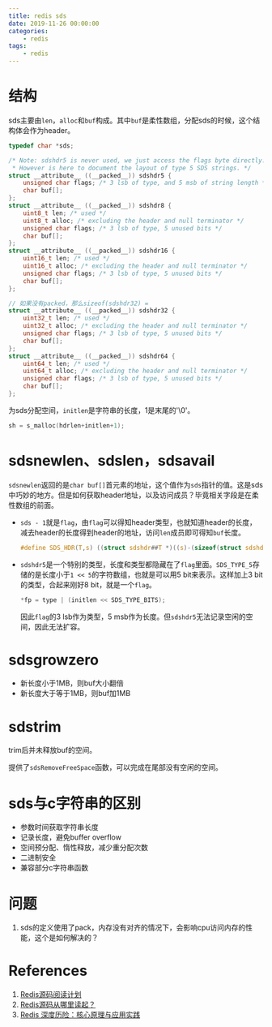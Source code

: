 ```yaml
---
title: redis sds
date: 2019-11-26 00:00:00
categories:
    - redis
tags:
    - redis
---
```


# 结构
sds主要由`len`，`alloc`和`buf`构成。其中`buf`是柔性数组，分配sds的时候，这个结构体会作为header。

```c
typedef char *sds;

/* Note: sdshdr5 is never used, we just access the flags byte directly.
 * However is here to document the layout of type 5 SDS strings. */
struct __attribute__ ((__packed__)) sdshdr5 {
    unsigned char flags; /* 3 lsb of type, and 5 msb of string length */
    char buf[];
};
struct __attribute__ ((__packed__)) sdshdr8 {
    uint8_t len; /* used */
    uint8_t alloc; /* excluding the header and null terminator */
    unsigned char flags; /* 3 lsb of type, 5 unused bits */
    char buf[];
};
struct __attribute__ ((__packed__)) sdshdr16 {
    uint16_t len; /* used */
    uint16_t alloc; /* excluding the header and null terminator */
    unsigned char flags; /* 3 lsb of type, 5 unused bits */
    char buf[];
};

// 如果没有packed，那么sizeof(sdshdr32) =
struct __attribute__ ((__packed__)) sdshdr32 {
    uint32_t len; /* used */
    uint32_t alloc; /* excluding the header and null terminator */
    unsigned char flags; /* 3 lsb of type, 5 unused bits */
    char buf[];
};
struct __attribute__ ((__packed__)) sdshdr64 {
    uint64_t len; /* used */
    uint64_t alloc; /* excluding the header and null terminator */
    unsigned char flags; /* 3 lsb of type, 5 unused bits */
    char buf[];
};
```

为sds分配空间，`initlen`是字符串的长度，1是末尾的'\0'。

```c
sh = s_malloc(hdrlen+initlen+1);
```

# sdsnewlen、sdslen，sdsavail
`sdsnewlen`返回的是`char buf[]`首元素的地址，这个值作为`sds`指针的值。这是sds中巧妙的地方。但是如何获取header地址，以及访问成员？毕竟相关字段是在柔性数组的前面。

* `sds - 1`就是`flag`，由`flag`可以得知header类型，也就知道header的长度，减去header的长度得到header的地址，访问`len`成员即可得知`buf`长度。

    ```c
    #define SDS_HDR(T,s) ((struct sdshdr##T *)((s)-(sizeof(struct sdshdr##T))))
    ```

* `sdshdr5`是一个特别的类型，长度和类型都隐藏在了`flag`里面。`SDS_TYPE_5`存储的是长度小于`1 << 5`的字符数组，也就是可以用5 bit来表示。这样加上3 bit的类型，合起来刚好8 bit，就是一个`flag`。

    ```c
    *fp = type | (initlen << SDS_TYPE_BITS);
    ```

    因此`flag`的3 lsb作为类型，5 msb作为长度。但`sdshdr5`无法记录空闲的空间，因此无法扩容。

# sdsgrowzero
* 新长度小于1MB，则buf大小翻倍
* 新长度大于等于1MB，则buf加1MB

# sdstrim
trim后并未释放buf的空间。

提供了`sdsRemoveFreeSpace`函数，可以完成在尾部没有空闲的空间。

# sds与c字符串的区别
* 参数时间获取字符串长度
* 记录长度，避免buffer overflow
* 空间预分配、惰性释放，减少重分配次数
* 二进制安全
* 兼容部分c字符串函数

# 问题
1. sds的定义使用了pack，内存没有对齐的情况下，会影响cpu访问内存的性能，这个是如何解决的？

# References
1. [Redis源码阅读计划](https://youjiali1995.github.io/redis/learn-redis/)
2. [Redis源码从哪里读起？](https://mp.weixin.qq.com/s?__biz=MzA4NTg1MjM0Mg==&mid=2657261663&idx=1&sn=949aec03a6edf0b2281d5d83147ba367&chksm=84479186b33018903b9a3664d4de17ab83b62760e456ffcf32e9319d03964892fac6d0a7c208&scene=21#wechat_redirect)
3. [Redis 深度历险：核心原理与应用实践](https://juejin.im/book/5afc2e5f6fb9a07a9b362527/section/5b336601f265da598e13f917)
